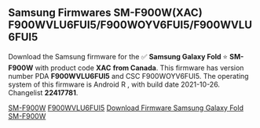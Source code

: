 <h2>Samsung Firmwares SM-F900W(XAC) F900WVLU6FUI5/F900WOYV6FUI5/F900WVLU6FUI5</h2>
Download the Samsung firmware for the ✅ <strong>Samsung Galaxy Fold </strong> ⭐ <strong>SM-F900W</strong> with product code <strong>XAC</strong> <strong> from Canada</strong>. This firmware has version number PDA <strong>F900WVLU6FUI5</strong> and CSC F900WOYV6FUI5. The operating system of this firmware is Android R , with build date 2021-10-26. Changelist <strong>22417781</strong>.


[SM-F900W](https://samfirm.shop/samsung/model/SM-F900W)
[F900WVLU6FUI5](https://samfirm.shop/samsung/pda/F900WVLU6FUI5)
[Download Firmware Samsung Galaxy Fold SM-F900W](https://samfirm.shop/samsung/firmware/468191)
